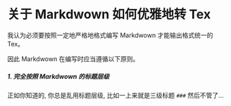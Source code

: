 

# 关于 Markdwown 如何优雅地转 Tex 

我认为必须要按照一定地严格地格式编写 Markdwown 才能输出格式统一的 Tex。

因此 Markdwown 在编写时应当遵循以下原则。

##### 1. 完全按照 Markdwown 的标题层级

正如你知道的, 你总是乱用标题层级, 比如一上来就是三级标题 `###` 然后不管了...


